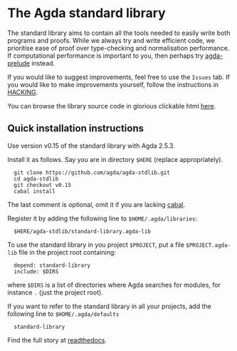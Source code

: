 The Agda standard library
=========================

The standard library aims to contain all the tools needed to easily write both programs and proofs. While we always try and write efficient code, we prioritise ease of proof over type-checking and normalisation performance. If computational performance is important to you, then perhaps try [agda-prelude](https://github.com/UlfNorell/agda-prelude) instead.

If you would like to suggest improvements, feel free to use the `Issues` tab. If you would like to make improvements yourself, follow the instructions in [HACKING](https://github.com/agda/agda-stdlib/blob/master/HACKING.md).

You can browse the library source code in glorious clickable html [here](https://agda.github.io/agda-stdlib/README.html).

## Quick installation instructions

Use version v0.15 of the standard library with Agda 2.5.3.

Install it as follows. Say you are in directory `$HERE` (replace appropriately).
```
  git clone https://github.com/agda/agda-stdlib.git
  cd agda-stdlib
  git checkout v0.15
  cabal install
```
The last comment is optional, omit it if you are lacking [cabal](https://www.haskell.org/cabal/).

Register it by adding the following line to
`$HOME/.agda/libraries`:
```
  $HERE/agda-stdlib/standard-library.agda-lib
```

To use the standard library in you project `$PROJECT`, put a file
`$PROJECT.agda-lib` file in the project root containing:
```
  depend: standard-library
  include: $DIRS
```
where `$DIRS` is a list of directories where Agda
searches for modules, for instance `.` (just the project root).

If you want to refer to the standard library in all your
projects, add the following line to `$HOME/.agda/defaults`
```
  standard-library
```

Find the full story at [readthedocs](http://agda.readthedocs.io/en/latest/tools/package-system.html).
